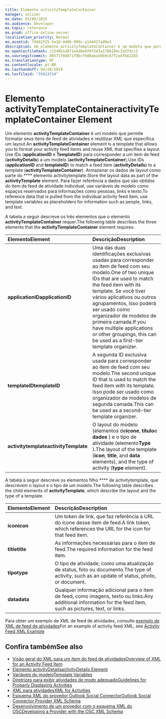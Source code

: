 ```yaml
---
title: Elemento activityTemplateContainer
manager: soliver
ms.date: 03/09/2015
ms.audience: Developer
ms.topic: reference
ms.prod: office-online-server
localization_priority: Normal
ms.assetid: 74662f25-5e18-4d0b-999c-a144427ad9e3
description: Um elemento activityTemplateContainer é um modelo que permite formatar seus itens de feed de atividades e reutilizar XML que especifica um layout.
ms.openlocfilehash: c2540b1d871e440e8f8f343a1788194c32d7dcc2
ms.sourcegitcommit: 8657170d071f9bcf680aba50b9c07f2a4fb82283
ms.translationtype: MT
ms.contentlocale: pt-BR
ms.lasthandoff: 04/28/2019
ms.locfileid: "33413714"
---
```

# <a name="activitytemplatecontainer-element"></a><span data-ttu-id="f90c7-103">Elemento activityTemplateContainer</span><span class="sxs-lookup"><span data-stu-id="f90c7-103">activityTemplateContainer Element</span></span>

<span data-ttu-id="f90c7-104">Um elemento **activityTemplateContainer** é um modelo que permite formatar seus itens de feed de atividades e reutilizar XML que especifica um layout.</span><span class="sxs-lookup"><span data-stu-id="f90c7-104">An **activityTemplateContainer** element is a template that allows you to format your activity feed items and reuse XML that specifies a layout.</span></span> <span data-ttu-id="f90c7-105">Use IDs (**applicationID** e **TemplateID**) para corresponder a um item de feed (**activityDetails**) a um modelo (**activityTemplateContainer**).</span><span class="sxs-lookup"><span data-stu-id="f90c7-105">Use IDs (**applicationID** and **templateID**) to match a feed item (**activityDetails**) to a template (**activityTemplateContainer**).</span></span> <span data-ttu-id="f90c7-106">Armazenar os dados de layout como parte do \*\*\*\* elemento activitytemplate.</span><span class="sxs-lookup"><span data-stu-id="f90c7-106">Store the layout data as part of the **activityTemplate** element.</span></span> <span data-ttu-id="f90c7-107">Para fazer referência a dados que são obtidos do item de feed de atividade individual, use variáveis de modelo como espaços reservados para informações como pessoas, links e texto.</span><span class="sxs-lookup"><span data-stu-id="f90c7-107">To reference data that is pulled from the individual activity feed item, use template variables as placeholders for information such as people, links, and text.</span></span> 
  
<span data-ttu-id="f90c7-108">A tabela a seguir descreve os três elementos que o elemento **activityTemplateContainer** requer.</span><span class="sxs-lookup"><span data-stu-id="f90c7-108">The following table describes the three elements that the **activityTemplateContainer** element requires.</span></span> 
  
|<span data-ttu-id="f90c7-109">**Elemento**</span><span class="sxs-lookup"><span data-stu-id="f90c7-109">**Element**</span></span>|<span data-ttu-id="f90c7-110">**Descrição**</span><span class="sxs-lookup"><span data-stu-id="f90c7-110">**Description**</span></span>|
|:-----|:-----|
|<span data-ttu-id="f90c7-111">**applicationID**</span><span class="sxs-lookup"><span data-stu-id="f90c7-111">**applicationID**</span></span> <br/> |<span data-ttu-id="f90c7-112">Uma das duas identificações exclusivas usadas para corresponder ao item de feed com seu modelo.</span><span class="sxs-lookup"><span data-stu-id="f90c7-112">One of two unique IDs that are used to match the feed item with its template.</span></span> <span data-ttu-id="f90c7-113">Se você tiver vários aplicativos ou outros agrupamentos, isso poderá ser usado como organizador de modelos de primeira camada.</span><span class="sxs-lookup"><span data-stu-id="f90c7-113">If you have multiple applications or other groupings, this can be used as a first-tier template organizer.</span></span>  <br/> |
|<span data-ttu-id="f90c7-114">**templateID**</span><span class="sxs-lookup"><span data-stu-id="f90c7-114">**templateID**</span></span> <br/> |<span data-ttu-id="f90c7-115">A segunda ID exclusiva usada para corresponder ao item de feed com seu modelo.</span><span class="sxs-lookup"><span data-stu-id="f90c7-115">The second unique ID that is used to match the feed item with its template.</span></span> <span data-ttu-id="f90c7-116">Isso pode ser usado como organizador de modelos de segunda camada.</span><span class="sxs-lookup"><span data-stu-id="f90c7-116">This can be used as a second-tier template organizer.</span></span>  <br/> |
|<span data-ttu-id="f90c7-117">**activitytemplate**</span><span class="sxs-lookup"><span data-stu-id="f90c7-117">**activityTemplate**</span></span> <br/> |<span data-ttu-id="f90c7-118">O layout do modelo (elementos de**ícone**, **título**e **dados** ) e o tipo de atividade (elemento**Type** ).</span><span class="sxs-lookup"><span data-stu-id="f90c7-118">The layout of the template (**icon**, **title**, and **data** elements), and the type of activity (**type** element).</span></span>  <br/> |
   
<span data-ttu-id="f90c7-119">A tabela a seguir descreve os elementos filho \*\*\*\* de activitytemplate, que descrevem o layout e o tipo de um modelo.</span><span class="sxs-lookup"><span data-stu-id="f90c7-119">The following table describes the child elements of **activityTemplate**, which describe the layout and the type of a template.</span></span>
  
|<span data-ttu-id="f90c7-120">**Elemento**</span><span class="sxs-lookup"><span data-stu-id="f90c7-120">**Element**</span></span>|<span data-ttu-id="f90c7-121">**Descrição**</span><span class="sxs-lookup"><span data-stu-id="f90c7-121">**Description**</span></span>|
|:-----|:-----|
|<span data-ttu-id="f90c7-122">**icon**</span><span class="sxs-lookup"><span data-stu-id="f90c7-122">**icon**</span></span> <br/> |<span data-ttu-id="f90c7-123">Um token de link, que faz referência à URL do ícone desse item de feed.</span><span class="sxs-lookup"><span data-stu-id="f90c7-123">A link token, which references the URL for the icon for that feed item.</span></span>  <br/> |
|<span data-ttu-id="f90c7-124">**title**</span><span class="sxs-lookup"><span data-stu-id="f90c7-124">**title**</span></span> <br/> |<span data-ttu-id="f90c7-125">As informações necessárias para o item de feed.</span><span class="sxs-lookup"><span data-stu-id="f90c7-125">The required information for the feed item.</span></span>  <br/> |
|<span data-ttu-id="f90c7-126">**tipo**</span><span class="sxs-lookup"><span data-stu-id="f90c7-126">**type**</span></span> <br/> |<span data-ttu-id="f90c7-127">O tipo de atividade, como uma atualização de status, foto ou documento.</span><span class="sxs-lookup"><span data-stu-id="f90c7-127">The type of activity, such as an update of status, photo, or document.</span></span>  <br/> |
|<span data-ttu-id="f90c7-128">**data**</span><span class="sxs-lookup"><span data-stu-id="f90c7-128">**data**</span></span> <br/> |<span data-ttu-id="f90c7-129">Qualquer informação adicional para o item de feed, como imagens, texto ou links.</span><span class="sxs-lookup"><span data-stu-id="f90c7-129">Any additional information for the feed item, such as pictures, text, or links.</span></span>  <br/> |
   
<span data-ttu-id="f90c7-130">Para obter um exemplo de XML de feed de atividades, consulte [exemplo de XML de feed de atividades](activity-feed-xml-example.md)</span><span class="sxs-lookup"><span data-stu-id="f90c7-130">For an example of activity feed XML, see [Activity Feed XML Example](activity-feed-xml-example.md)</span></span>
  
## <a name="see-also"></a><span data-ttu-id="f90c7-131">Confira também</span><span class="sxs-lookup"><span data-stu-id="f90c7-131">See also</span></span>

- [<span data-ttu-id="f90c7-132">Visão geral do XML para um item do feed de atividades</span><span class="sxs-lookup"><span data-stu-id="f90c7-132">Overview of XML for an Activity Feed Item</span></span>](overview-of-xml-for-an-activity-feed-item.md)  
- [<span data-ttu-id="f90c7-133">Elemento activityDetails</span><span class="sxs-lookup"><span data-stu-id="f90c7-133">activityDetails Element</span></span>](activitydetails-element.md)  
- [<span data-ttu-id="f90c7-134">Variáveis do modelo</span><span class="sxs-lookup"><span data-stu-id="f90c7-134">Template Variables</span></span>](template-variables.md)  
- [<span data-ttu-id="f90c7-135">Diretrizes para exibir atividades de modo adequado</span><span class="sxs-lookup"><span data-stu-id="f90c7-135">Guidelines for Properly Displaying Activities</span></span>](guidelines-for-properly-displaying-activities.md)  
- [<span data-ttu-id="f90c7-136">XML para atividades</span><span class="sxs-lookup"><span data-stu-id="f90c7-136">XML for Activities</span></span>](xml-for-activities.md)  
- [<span data-ttu-id="f90c7-137">Esquema XML do provedor Outlook Social Connector</span><span class="sxs-lookup"><span data-stu-id="f90c7-137">Outlook Social Connector Provider XML Schema</span></span>](outlook-social-connector-provider-xml-schema.md)
- [<span data-ttu-id="f90c7-138">Desenvolvimento de um provedor com o esquema XML do OSC</span><span class="sxs-lookup"><span data-stu-id="f90c7-138">Developing a Provider with the OSC XML Schema</span></span>](developing-a-provider-with-the-osc-xml-schema.md)

